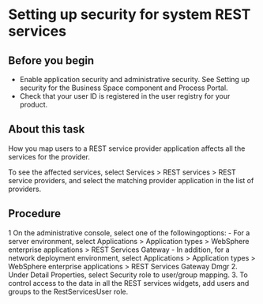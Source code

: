 <!-- image -->

# Setting up security for system REST services

## Before you begin

- Enable application security and administrative security. See Setting up security for the Business Space component and Process Portal.
- Check that your user ID is registered in the user registry for
your product.

## About this task

How you map users to a REST service provider application
affects all the services for the provider.

To see the affected
services, select Services > REST
services > REST service providers, and select the matching provider application in the
list of providers.

## Procedure

1 On the administrative console, select one of the followingoptions:
    - For a server environment, select Applications > Application types > WebSphere enterprise
applications > REST Services Gateway
    - In addition, for a network deployment environment, select Applications > Application types > WebSphere enterprise applications > REST
Services Gateway Dmgr
2. Under Detail Properties, select  Security role to user/group
mapping.
3. To control access to the data in all the REST services
widgets, add users and groups to the RestServicesUser role.